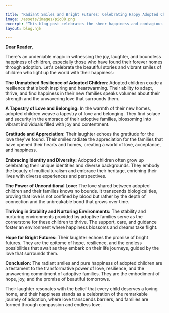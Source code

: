 ```yaml
---

title: "Radiant Smiles and Bright Futures: Celebrating Happy Adopted Children"
image: /assets/images/pic08.png
excerpt: "This blog post celebrates the sheer happiness and contagious smiles of adopted children, emphasizing the love, resilience, and joy they bring into their families and the world."
layout: blog.njk

---
```


**Dear Reader,**

There's an undeniable magic in witnessing the joy, laughter, and boundless happiness of children, especially those who have found their forever homes through adoption. Let's celebrate the beautiful stories and vibrant smiles of children who light up the world with their happiness:

**The Unmatched Resilience of Adopted Children**: Adopted children exude a resilience that's both inspiring and heartwarming. Their ability to adapt, thrive, and find happiness in their new families speaks volumes about their strength and the unwavering love that surrounds them.

**A Tapestry of Love and Belonging:** In the warmth of their new homes, adopted children weave a tapestry of love and belonging. They find solace and security in the embrace of their adoptive families, blossoming into vibrant individuals filled with joy and contentment.

**Gratitude and Appreciation:** Their laughter echoes the gratitude for the love they've found. Their smiles radiate the appreciation for the families that have opened their hearts and homes, creating a world of love, acceptance, and happiness.

**Embracing Identity and Diversity:** Adopted children often grow up celebrating their unique identities and diverse backgrounds. They embody the beauty of multiculturalism and embrace their heritage, enriching their lives with diverse experiences and perspectives.

**The Power of Unconditional Love:** The love shared between adopted children and their families knows no bounds. It transcends biological ties, proving that love is not confined by blood but rather by the depth of connection and the unbreakable bond that grows over time.

**Thriving in Stability and Nurturing Environments:** The stability and nurturing environments provided by adoptive families serve as the cornerstone for these children to thrive. The support, care, and guidance foster an environment where happiness blossoms and dreams take flight.

**Hope for Bright Futures:** Their laughter echoes the promise of bright futures. They are the epitome of hope, resilience, and the endless possibilities that await as they embark on their life journeys, guided by the love that surrounds them.

**Conclusion:**
The radiant smiles and pure happiness of adopted children are a testament to the transformative power of love, resilience, and the unwavering commitment of adoptive families. They are the embodiment of hope, joy, and the promise of beautiful tomorrows.

Their laughter resonates with the belief that every child deserves a loving home, and their happiness stands as a celebration of the remarkable journey of adoption, where love transcends barriers, and families are formed through compassion and endless love.

